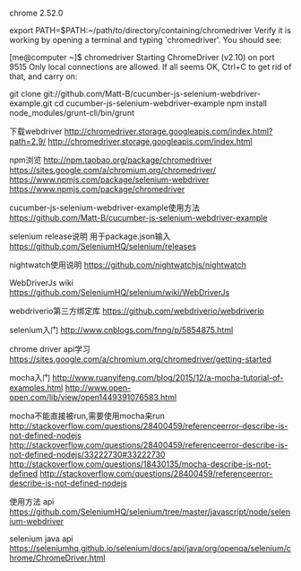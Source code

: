 chrome 2.52.0



export PATH=$PATH:~/path/to/directory/containing/chromedriver
Verify it is working by opening a terminal and typing 'chromedriver'. You should see:

[me@computer ~]$ chromedriver 
Starting ChromeDriver (v2.10) on port 9515
Only local connections are allowed.
If all seems OK, Ctrl+C to get rid of that, and carry on:

git clone git://github.com/Matt-B/cucumber-js-selenium-webdriver-example.git
cd cucumber-js-selenium-webdriver-example
npm install
node_modules/grunt-cli/bin/grunt


下载webdriver
http://chromedriver.storage.googleapis.com/index.html?path=2.9/
http://chromedriver.storage.googleapis.com/index.html


npm浏览
http://npm.taobao.org/package/chromedriver
https://sites.google.com/a/chromium.org/chromedriver/
https://www.npmjs.com/package/selenium-webdriver
https://www.npmjs.com/package/chromedriver


cucumber-js-selenium-webdriver-example使用方法
https://github.com/Matt-B/cucumber-js-selenium-webdriver-example

selenium release说明 用于package.json输入
https://github.com/SeleniumHQ/selenium/releases

nightwatch使用说明
https://github.com/nightwatchjs/nightwatch

WebDriverJs wiki
https://github.com/SeleniumHQ/selenium/wiki/WebDriverJs

webdriverio第三方绑定库
https://github.com/webdriverio/webdriverio

selenium入门
http://www.cnblogs.com/fnng/p/5854875.html


chrome driver api学习
https://sites.google.com/a/chromium.org/chromedriver/getting-started

mocha入门
http://www.ruanyifeng.com/blog/2015/12/a-mocha-tutorial-of-examples.html
http://www.open-open.com/lib/view/open1449391076583.html

mocha不能直接被run,需要使用mocha来run
http://stackoverflow.com/questions/28400459/referenceerror-describe-is-not-defined-nodejs
http://stackoverflow.com/questions/28400459/referenceerror-describe-is-not-defined-nodejs/33222730#33222730
http://stackoverflow.com/questions/18430135/mocha-describe-is-not-defined
http://stackoverflow.com/questions/28400459/referenceerror-describe-is-not-defined-nodejs

使用方法  api
https://github.com/SeleniumHQ/selenium/tree/master/javascript/node/selenium-webdriver



selenium java api
https://seleniumhq.github.io/selenium/docs/api/java/org/openqa/selenium/chrome/ChromeDriver.html